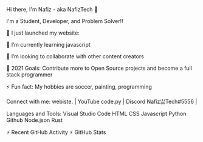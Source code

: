 Hi there, I'm Nafiz - aka NafizTech 👋

I'm a Student, Developer, and Problem Solver!!

🔭 I just launched my website: 

🌱 I’m currently learning javascript

👯 I’m looking to collaborate with other content creators

🥅 2021 Goals: Contribute more to Open Source projects and become a full stack programmer

⚡ Fun fact: My hobbies are soccer, painting, programming

Connect with me:
webiste. | YouTube code.py | Discord Nafiz亗Tech#5556 |


Languages and Tools:
Visual Studio Code HTML CSS Javascript Python Github Node.json Rust

⚡ Recent GitHub Activity
⚡ GitHub Stats
